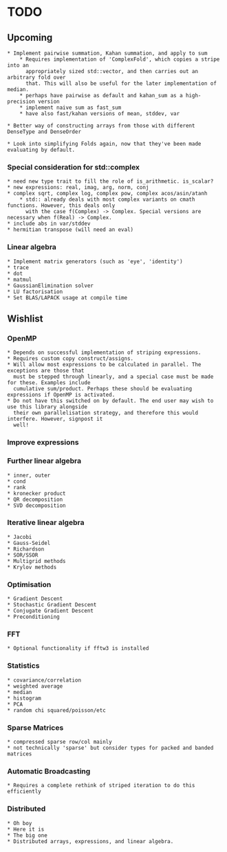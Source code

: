 # TODO

## Upcoming

    * Implement pairwise summation, Kahan summation, and apply to sum
        * Requires implementation of 'ComplexFold', which copies a stripe into an
          appropriately sized std::vector, and then carries out an arbitrary fold over
          that. This will also be useful for the later implementation of median.
        * perhaps have pairwise as default and kahan_sum as a high-precision version
        * implement naive sum as fast_sum
        * have also fast/kahan versions of mean, stddev, var

    * Better way of constructing arrays from those with different DenseType and DenseOrder

    * Look into simplifying Folds again, now that they've been made evaluating by default.

### Special consideration for std::complex

    * need new type trait to fill the role of is_arithmetic. is_scalar?
    * new expressions: real, imag, arg, norm, conj
    * complex sqrt, complex log, complex pow, complex acos/asin/atanh
        * std:: already deals with most complex variants on cmath functions. However, this deals only
          with the case f(Complex) -> Complex. Special versions are necessary when f(Real) -> Complex.
    * include abs in var/stddev
    * hermitian transpose (will need an eval)

### Linear algebra

    * Implement matrix generators (such as 'eye', 'identity')
    * trace
    * dot
    * matmul
    * GaussianElimination solver
    * LU factorisation
    * Set BLAS/LAPACK usage at compile time

## Wishlist

### OpenMP

    * Depends on successful implementation of striping expressions.
    * Requires custom copy construct/assigns.
    * Will allow most expressions to be calculated in parallel. The exceptions are those that
      must be stepped through linearly, and a special case must be made for these. Examples include
      cumulative sum/product. Perhaps these should be evaluating expressions if OpenMP is activated.
    * Do not have this switched on by default. The end user may wish to use this library alongside
      their own parallelisation strategy, and therefore this would interfere. However, signpost it
      well!

### Improve expressions


### Further linear algebra

    * inner, outer
    * cond
    * rank
    * kronecker product
    * QR decomposition
    * SVD decomposition

### Iterative linear algebra

    * Jacobi
    * Gauss-Seidel
    * Richardson
    * SOR/SSOR
    * Multigrid methods
    * Krylov methods

### Optimisation

    * Gradient Descent
    * Stochastic Gradient Descent
    * Conjugate Gradient Descent
    * Preconditioning

### FFT

    * Optional functionality if fftw3 is installed

### Statistics

    * covariance/correlation
    * weighted average
    * median
    * histogram
    * PCA
    * random chi squared/poisson/etc

### Sparse Matrices

    * compressed sparse row/col mainly
    * not technically 'sparse' but consider types for packed and banded matrices

### Automatic Broadcasting

    * Requires a complete rethink of striped iteration to do this efficiently

### Distributed

    * Oh boy
    * Here it is
    * The big one
    * Distributed arrays, expressions, and linear algebra.
